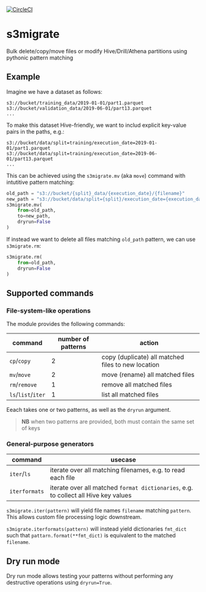 [![CircleCI](https://circleci.com/gh/octoenergy/s3migrate.svg?style=svg)](https://circleci.com/gh/octoenergy/s3migrate)

# s3migrate
Bulk delete/copy/move files or modify Hive/Drill/Athena partitions using pythonic pattern matching 

## Example

Imagine we have a dataset as follows:
```
s3://bucket/training_data/2019-01-01/part1.parquet 
s3://bucket/validation_data/2019-06-01/part13.parquet
... 
```

To make this dataset Hive-friendly, we want to includ explicit key-value pairs in the paths, e.g.:
```
s3://bucket/data/split=training/execution_date=2019-01-01/part1.parquet
s3://bucket/data/split=training/execution_date=2019-06-01/part13.parquet
...
```

This can be achieved using the `s3migrate.mv` (aka `move`) command with intutitive pattern matching:

```python
old_path = "s3://bucket/{split}_data/{execution_date}/{filename}"
new_path = "s3://bucket/data/split={split}/execution_date={execution_date}/{filename}"
s3migrate.mv(
    from=old_path,
    to=new_path,
    dryrun=False
)
```

If instead we want to delete all files matching `old_path` pattern, we can use `s3migrate.rm`:

```python
s3migrate.rm(
    from=old_path,
    dryrun=False
)
```

## Supported commands
### File-system-like operations
The module provides the following commands:

|command|number of patterns|action|
|---|---|---|
|`cp`/`copy`|2|copy (duplicate) all matched files to new location|
|`mv`/`move`|2|move (rename) all matched files|
|`rm`/`remove`|1| remove all matched files|
|`ls`/`list`/`iter`|1| list all matched files|


Eeach takes one or two patterns, as well as the `dryrun` argument.

> **NB** when two patterns are provided, both must contain the same set of keys

### General-purpose generators
| command | usecase |
| --- | --- |
| `iter`/`ls`| iterate over all matching filenames, e.g. to read each file |
| `iterformats` | iterate over all matched `format dictionaries`, e.g. to collect all Hive key values |

`s3migrate.iter(pattern)` will yield file names `filename` matching `pattern`. This allows custom file processing logic downstream.

`s3migrate.iterformats(pattern)` will instead yield dictionaries `fmt_dict` such that `pattarn.format(**fmt_dict)` is equivalent to the matched `filename`.

## Dry run mode
Dry run mode allows testing your patterns without performing any destructive operations using `dryrun=True`.
